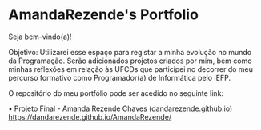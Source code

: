 # AmandaRezende's Portfolio

Seja bem-vindo(a)!

Objetivo: Utilizarei esse espaço para registar a minha evolução no mundo da Programação.
Serão adicionados projetos criados por mim, bem como minhas reflexões em relação às UFCDs que participei no decorrer do meu percurso formativo como Programador(a) de Informática pelo IEFP.

O repositório do meu portfólio pode ser acedido no seguinte link: 

•	Projeto Final - Amanda Rezende Chaves (dandarezende.github.io)  https://dandarezende.github.io/AmandaRezende/

